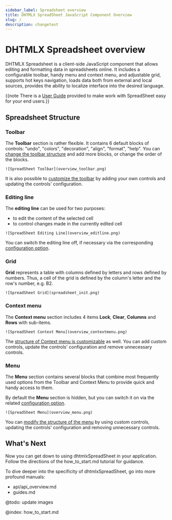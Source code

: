 ```yaml
---
sidebar_label: Spreadsheet overview
title: DHTMLX SpreadSheet JavaScript Component Overview 
slug: /
description: changetext
---
```


# DHTMLX Spreadsheet overview

DHTMLX Spreadsheet is a client-side JavaScript component that allows editing and formatting data in spreadsheets online. It includes a configurable toolbar, handy menu and context menu, and adjustable grid, supports hot keys navigation, loads data both from external and local sources, provides the ability to localize interface into the desired language.

{{note There is a [User Guide](user_guide.md) provided to make work with SpreadSheet easy for your end users.}}

## Spreadsheet Structure

### Toolbar

The **Toolbar** section is rather flexible. It contains 6 default blocks of controls: "undo", "colors", "decoration", "align", "format", "help". You can [change the toolbar structure](configuration.md#toolbar) and add more blocks, or change the order of the blocks.

```
![SpreadSheet Toolbar](overview_toolbar.png)
```

It is also possible to [customize the toolbar](customization.md#toolbar) by adding your own controls and updating the controls' configuration.  

### Editing line

The **editing line** can be used for two purposes:

- to edit the content of the selected cell
- to control changes made in the currently edited cell

```
![SpreadSheet Editing Line](overview_editline.png)
```

You can switch the editing line off, if necessary via the corresponding [configuration option](configuration.md#editingbar).

### Grid

**Grid** represents a table with columns defined by letters and rows defined by numbers. Thus, a cell of the grid is defined by the column's letter and the row's number, e.g. B2.

```
![SpreadSheet Grid](spreadsheet_init.png)
```

### Context menu

The **Context menu** section includes 4 items **Lock**, **Clear**, **Columns** and **Rows** with sub-items. 
```
![SpreadSheet Context Menu](overview_contextmenu.png)
```
The [structure of Context menu is customizable](customization.md#contextmenu) as well. You can add custom controls, update the controls' configuration and remove unnecessary controls.

### Menu

The **Menu** section contains several blocks that combine most frequently used options from the Toolbar and Context Menu to provide quick and handy access to them.

By default the **Menu** section is hidden, but you can switch it on via the related [configuration option](configuration.md#menu).

```
![SpreadSheet Menu](overview_menu.png)
```

You can [modify the structure of the menu](customization.md#menu) by using custom controls, updating the controls' configuration and removing unnecessary controls.

## What's Next

Now you can get down to using dhtmlxSpreadSheet in your application. Follow the directions of the how_to_start.md tutorial for guidance.

To dive deeper into the specificity of dhtmlxSpreadSheet, go into more profound manuals:

- api/api_overview.md
- guides.md

@todo: update images

@index:
how_to_start.md